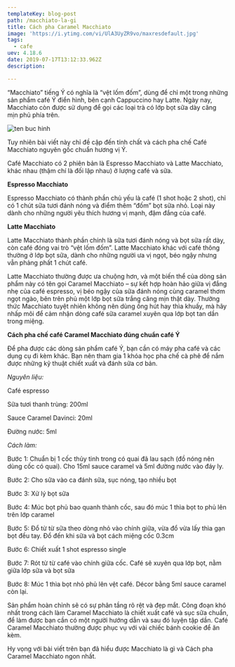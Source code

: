```yaml
---
templateKey: blog-post
path: /macchiato-la-gi
title: Cách pha Caramel Macchiato
image: 'https://i.ytimg.com/vi/UlA3UyZR9vo/maxresdefault.jpg' 
tags:
  - cafe
uev: 4.18.6
date: 2019-07-17T13:12:33.962Z
description:

---
```



“Macchiato” tiếng Ý có nghĩa là “vệt lốm đốm”, dùng để chỉ một trong những sản phẩm café Ý điển hình, bên cạnh Cappuccino hay Latte. Ngày nay, Macchiato còn được sử dụng để gọi các loại trà có lớp bọt sữa dày căng mịn phủ phía trên. 

![ten buc hinh](https://vietblend.vn/wp-content/uploads/2018/12/caramel-macchiato_830x550.jpg "ten buc hinh")

Tuy nhiên bài viết này chỉ đề cập đến tính chất và cách pha chế Café Macchiato nguyên gốc chuẩn hương vị Ý.

Café Macchiato có 2 phiên bản là Espresso Macchiato và Latte Macchiato, khác nhau (thậm chí là đối lập nhau) ở lượng café và sữa.

**Espresso Macchiato**

Espresso Macchiato có thành phần chủ yếu là café (1 shot hoặc 2 shot), chỉ có 1 chút sữa tươi đánh nóng và điểm thêm “đốm” bọt sữa nhỏ. Loại này dành cho những người yêu thích hương vị mạnh, đậm đắng của café.

**Latte Macchiato**

Latte Macchiato thành phần chính là sữa tươi đánh nóng và bọt sữa rất dày, còn café đóng vai trò “vệt lốm đốm”. Latte Macchiato khác với café thông thường ở lớp bọt sữa, dành cho những người ưa vị ngọt, béo ngậy nhưng vẫn phảng phất 1 chút café.

Latte Macchiato thường được ưa chuộng hơn, và một biến thể của dòng sản phẩm này có tên gọi Caramel Macchiato – sự kết hợp hoàn hảo giữa vị đắng nhẹ của café espresso, vị béo ngậy của sữa đánh nóng cùng caramel thơm ngọt ngào, bên trên phủ một lớp bọt sữa trắng căng mịn thật dày. Thưởng thức Macchiato tuyệt nhiên không nên dùng ống hút hay thìa khuấy, mà hãy nhấp môi để cảm nhận dòng café sữa caramel xuyên qua lớp bọt tan dần trong miệng.


**Cách pha chế café Caramel Macchiato đúng chuẩn café Ý**

Để pha được các dòng sản phẩm café Ý, bạn cần có máy pha café và các dụng cụ đi kèm khác.  Bạn nên tham gia 1 khóa học pha chế cà phê để nắm được những kỹ thuật chiết xuất và đánh sữa cơ bản.

*Nguyên liệu:*

Café espresso

Sữa tươi thanh trùng: 200ml

Sauce Caramel Davinci: 20ml

Đường nước: 5ml

*Cách làm:*

Bước 1: Chuẩn bị 1 cốc thủy tinh trong có quai đã lau sạch (đồ nóng nên dùng cốc có quai). Cho 15ml sauce caramel và 5ml đường nước vào đáy ly.

Bước 2: Cho sữa vào ca đánh sữa, sục nóng, tạo nhiều bọt

Bước 3: Xử lý bọt sữa

Bước 4: Múc bọt phủ bao quanh thành cốc, sau đó múc 1 thìa bọt to phủ lên trên lớp caramel

Bước 5: Đổ từ từ sữa theo dòng nhỏ vào chính giữa, vừa đổ vừa lấy thìa gạn bọt đều tay. Đổ đến khi sữa và bọt cách miệng cốc 0.3cm

Bước 6: Chiết xuất 1 shot espresso single

Bước 7: Rót từ từ café vào chính giữa cốc. Café sẽ xuyên qua lớp bọt, nằm giữa lớp sữa và bọt sữa

Bước 8: Múc 1 thìa bọt nhỏ phủ lên vệt café. Décor bằng 5ml sauce caramel còn lại. 

Sản phẩm hoàn chỉnh sẽ có sự phân tầng rõ rệt và đẹp mắt. Công đoạn khó nhất trong cách làm Caramel Macchiato là chiết xuất café và sục sữa chuẩn, để làm được bạn cần có một người hướng dẫn và sau đó luyện tập dần. Café Caramel Macchiato thường được phục vụ với vài chiếc bánh cookie để ăn kèm.

Hy vọng với bài viết trên bạn đã hiểu được Macchiato là gì và Cách pha Caramel Macchiato ngon nhất.